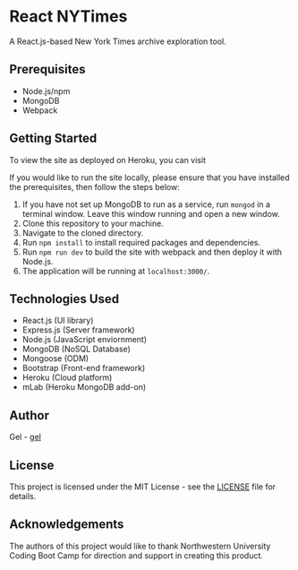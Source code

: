 # React NYTimes
A React.js-based New York Times archive exploration tool.

## Prerequisites
- Node.js/npm
- MongoDB
- Webpack

## Getting Started
To view the site as deployed on Heroku, you can visit

If you would like to run the site locally, please ensure that you have installed the prerequisites, then follow the steps below:

1. If you have not set up MongoDB to run as a service, run `mongod` in a terminal window. Leave this window running and open a new window. 
2. Clone this repository to your machine.
3. Navigate to the cloned directory.
4. Run `npm install` to install required packages and dependencies.
5. Run `npm run dev` to build the site with webpack and then deploy it with Node.js.
5. The application will be running at `localhost:3000/`.

## Technologies Used
- React.js (UI library)
- Express.js (Server framework)
- Node.js (JavaScript enviornment)
- MongoDB (NoSQL Database)
- Mongoose (ODM)
- Bootstrap (Front-end framework)
- Heroku (Cloud platform)
- mLab (Heroku MongoDB add-on)

## Author
Gel - [gel](https://github.com/IamGiel)

## License
This project is licensed under the MIT License - see the [LICENSE](LICENSE.md) file for details.

## Acknowledgements
The authors of this project would like to thank Northwestern University Coding Boot Camp for direction and support in creating this product.